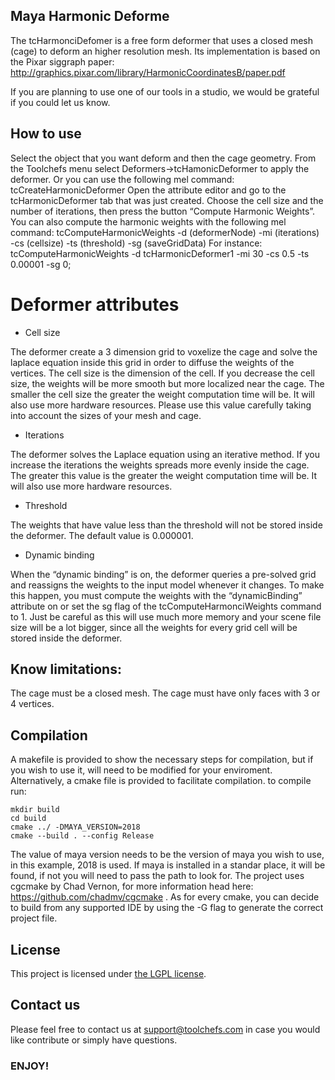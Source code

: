 ## Maya Harmonic Deforme

The tcHarmonciDefomer is a free form deformer that uses a closed mesh (cage) to deform an higher resolution mesh. Its implementation is based on the Pixar siggraph paper:
http://graphics.pixar.com/library/HarmonicCoordinatesB/paper.pdf

If you are planning to use one of our tools in a studio, we would be grateful if you could let us know.

## How to use

Select the object that you want deform and then the cage geometry.
From the Toolchefs menu select Deformers->tcHamonicDeformer to apply the deformer. Or you can use the following mel command:
tcCreateHarmonicDeformer
Open the attribute editor and go to the tcHarmonicDeformer tab that was just created. Choose the cell size and the number of iterations, then press the button “Compute Harmonic Weights”.  You can also compute the harmonic weights with the following mel command:
tcComputeHarmonicWeights -d (deformerNode) -mi (iterations) -cs (cellsize) -ts (threshold) -sg (saveGridData)
For instance: tcComputeHarmonicWeights -d tcHarmonicDeformer1 -mi 30 -cs 0.5 -ts 0.00001 -sg 0;
 

# Deformer attributes

* Cell size

The deformer create a 3 dimension grid to voxelize the cage and solve the laplace equation inside this grid in order to diffuse the weights of the vertices. The cell size is the dimension of the cell. If you decrease the cell size, the weights will be more smooth but more localized near the cage.
The smaller the cell size the greater the weight computation time will be. It will also use more hardware resources.
Please use this value carefully taking into account the sizes of your mesh and cage.

* Iterations

The deformer solves the Laplace equation using an iterative method. If you increase the iterations the weights spreads more evenly inside the cage.
The greater this value is the greater the weight computation time will be. It will also use more hardware resources.

* Threshold

The weights that have value less than the threshold will not be stored inside the deformer.
The default value is 0.000001.

* Dynamic binding

When the “dynamic binding” is on, the deformer queries a pre-solved grid and reassigns the weights to the input model whenever it changes. To make this happen, you must compute the weights with the “dynamicBinding” attribute on or set the sg flag of the tcComputeHarmonciWeights command to 1.
Just be careful as this will use much more memory and your scene file size will be a lot bigger, since all the weights for every grid cell will be stored inside the deformer.

## Know limitations:

The cage must be a closed mesh.
The cage must have only faces with 3 or 4 vertices.
## Compilation
A makefile is provided to show the necessary steps for compilation, but if you wish to use it, will need to be modified for your enviroment. 
Alternatively, a cmake file is provided to facilitate compilation. to compile run:
```
mkdir build
cd build
cmake ../ -DMAYA_VERSION=2018
cmake --build . --config Release
```
The value of maya version needs to be the version of maya you wish to use, in this example, 2018 is used. If maya is installed in a standar place, it will be found, if not you will need to pass the path to look for. The project uses cgcmake by Chad Vernon, for more information head here: https://github.com/chadmv/cgcmake .
As for every cmake, you can decide to build from any supported IDE by using the -G flag to generate the correct project file. 

## License

This project is licensed under [the LGPL license](http://www.gnu.org/licenses/).

## Contact us

Please feel free to contact us at support@toolchefs.com in case you would like contribute or simply have questions.

### ENJOY!
